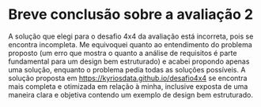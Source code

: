 # Breve conclusão sobre a avaliação 2

A solução que elegi para o desafio 4x4 da avaliação está incorreta, pois se encontra incompleta. Me equivoquei quanto ao entendimento do problema proposto (um erro que mostra o quanto a análise de requisitos é parte fundamental para um design bem estruturado) e acabei propondo apenas uma solução, enquanto o problema pedia todas as soluções possíveis. A solução proposta em https://kyriosdata.github.io/desafio4x4 se encontra mais completa e otimizada em relação à minha, inclusive exposta de uma maneira clara e objetiva contendo um exemplo de design bem estruturado.

